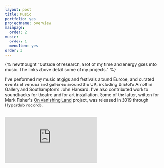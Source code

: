 ```yaml
---
layout: post
title: Music
portfolio: yes
projectname: overview
mainpage: 
  order: 2
music: 
  order: 1
  menuItem: yes
order: 3
---
```


{% newthought "Outside of research, a lot of my time and energy goes into music. The links above detail some of my projects." %} 

I've performed my music at gigs and festivals around Europe, and curated events at venues and galleries around the UK, including Bristol’s Arnolfini Gallery and Southampton’s John Hansard. I've also contributed work to soundtracks for theatre and for art installation. Some of the latter, written for Mark Fisher's [On Vanishing Land]({{site.baseurl}}/music/ovl.html)
 project, was released in 2019 through Hyperdub records.
<br /><br />
 <div class="ytcontainer">
<iframe src="https://player.vimeo.com/video/14901626" frameborder="0" class="ytvideo" allow="autoplay; encrypted-media" webkitallowfullscreen mozallowfullscreen allowfullscreen></iframe>
</div>
